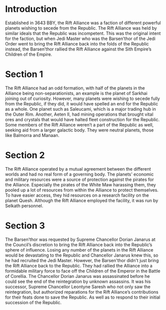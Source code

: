 # Introduction

Established in 3643 BBY, the Rift Alliance was a faction of different powerful planets wishing to secede from the Republic.
The Rift Alliance was held by similar ideals that the Republic was incompetent.
This was the original intent for the faction, but when Jedi Master who was the Barsen’thor of the Jedi Order went to bring the Rift Alliance back into the folds of the Republic instead, the Barsen’thor rallied the Rift Alliance against the Sith Empire’s Children of the Empire.

# Section 1

The Rift Alliance had an odd formation, with half of the planets in the Alliance being non-separationists, an example is the planet of Sarkhai joining out of curiosity.
However, many planets were wishing to secede fully from the Republic, if they did, it would have spelled an end for the Republic as a whole.
One planet such as Saleucami, which is a major trading hub in the Outer Rim.
Another, Aeten II, had mining operations that brought vital ores and crystals that would have halted fleet construction for the Republic.
Some members of the Rift Alliance weren’t a part of the Republic as well, seeking aid from a larger galactic body.
They were neutral planets, those like Balmorra and Manaan.

# Section 2

The Rift Alliance operated by a mutual agreement between the different worlds and had no real form of a governing body.
The planets' economic and military resources were a source of protection against the pirates for the Alliance.
Especially the pirates of the White Maw harassing them, they pooled up a lot of resources from within the Alliance to protect themselves.
To have easier access, they hid resources on a research facility on the planet Quesh.
Although the Rift Alliance employed the facility, it was run by Selkath personnel.

# Section 3

The Barsen’thor was requested by Supreme Chancellor Dorian Janarus at the Council’s discretion to bring the Rift Alliance back into the Republic’s sphere of influence.
Losing any number of the planets in the Rift Alliance would be devastating to the Republic and Chancellor Janarus knew this, so he had recruited the Jedi Master.
However, the Barsen'thor didn't just bring the Rift Alliance back to the Republic.
They had rallied the Alliance into a formidable military force to face off the Children of the Emperor in the Battle of Corellia.
The Chancellor Dorian Janarus was assassinated before he could see the end of the reintegration by unknown assassins.
It was his successor, Supreme Chancellor Leontyne Saresh who not only saw the reintegration, but authorized reparations for the Rift Alliance’s contributions for their feats done to save the Republic.
As well as to respond to their initial succession of the Republic.
